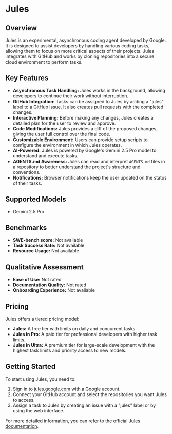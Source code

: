 # Jules

## Overview

Jules is an experimental, asynchronous coding agent developed by Google. It is designed to assist developers by handling various coding tasks, allowing them to focus on more critical aspects of their projects. Jules integrates with GitHub and works by cloning repositories into a secure cloud environment to perform tasks.

## Key Features

- **Asynchronous Task Handling:** Jules works in the background, allowing developers to continue their work without interruption.
- **GitHub Integration:** Tasks can be assigned to Jules by adding a "jules" label to a GitHub issue. It also creates pull requests with the completed changes.
- **Interactive Planning:** Before making any changes, Jules creates a detailed plan for the user to review and approve.
- **Code Modifications:** Jules provides a diff of the proposed changes, giving the user full control over the final code.
- **Customizable Environment:** Users can provide setup scripts to configure the environment in which Jules operates.
- **AI-Powered:** Jules is powered by Google's Gemini 2.5 Pro model to understand and execute tasks.
- **AGENTS.md Awareness:** Jules can read and interpret `AGENTS.md` files in a repository to better understand the project's structure and conventions.
- **Notifications:** Browser notifications keep the user updated on the status of their tasks.

## Supported Models

- Gemini 2.5 Pro

## Benchmarks

- **SWE-bench score:** Not available
- **Task Success Rate:** Not available
- **Resource Usage:** Not available

## Qualitative Assessment

- **Ease of Use:** Not rated
- **Documentation Quality:** Not rated
- **Onboarding Experience:** Not available

## Pricing

Jules offers a tiered pricing model:

- **Jules:** A free tier with limits on daily and concurrent tasks.
- **Jules in Pro:** A paid tier for professional developers with higher task limits.
- **Jules in Ultra:** A premium tier for large-scale development with the highest task limits and priority access to new models.

## Getting Started

To start using Jules, you need to:

1.  Sign in to [jules.google.com](https://jules.google.com) with a Google account.
2.  Connect your GitHub account and select the repositories you want Jules to access.
3.  Assign a task to Jules by creating an issue with a "jules" label or by using the web interface.

For more detailed information, you can refer to the official [Jules documentation](https://jules.google/docs).
